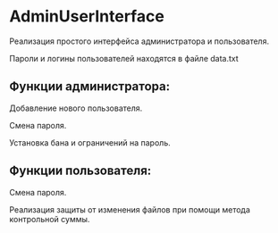 # AdminUserInterface
Реализация простого интерфейса администратора и пользователя.

Пароли и логины пользователей находятся в файле data.txt
## Функции администратора:
Добавление нового пользователя.

Смена пароля.

Установка бана и ограничений на пароль.

## Функции пользователя:
Смена пароля.

Реализация защиты от изменения файлов при помощи метода контрольной суммы.

